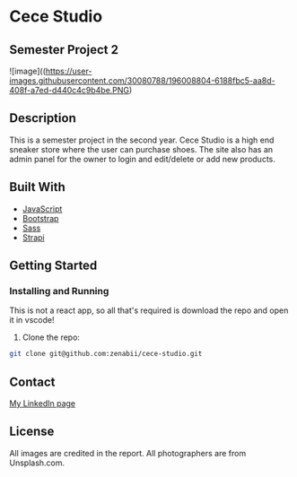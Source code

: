 # Cece Studio
## Semester Project 2

![image]((https://user-images.githubusercontent.com/30080788/196008804-6188fbc5-aa8d-408f-a7ed-d440c4c9b4be.PNG)

## Description

This is a semester project in the second year. Cece Studio is a high end sneaker store where the user can purchase shoes. The site also has an admin panel for the owner to login and edit/delete or add new products.


## Built With

- [JavaScript](https://www.javascript.com/)
- [Bootstrap](https://getbootstrap.com)
- [Sass](https://sass-lang.com/)
- [Strapi](https://strapi.io/)

## Getting Started

### Installing and Running
This is not a react app, so all that's required is download the repo and open it in vscode!

1. Clone the repo:

```bash
git clone git@github.com:zenabii/cece-studio.git
```


## Contact

[My LinkedIn page](https://www.linkedin.com/in/maria-eilertsen-1272a8175/)

## License

All images are credited in the report. All photographers are from Unsplash.com. 
